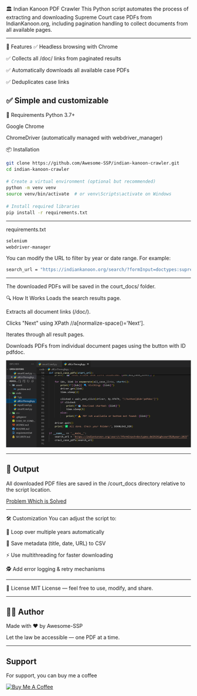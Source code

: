 🏛️ Indian Kanoon PDF Crawler
This Python script automates the process of extracting and downloading Supreme Court case PDFs from IndianKanoon.org, including pagination handling to collect documents from all available pages.

---

📂 Features
✅ Headless browsing with Chrome

✅ Collects all /doc/ links from paginated results

✅ Automatically downloads all available case PDFs

✅ Deduplicates case links

## ✅ Simple and customizable

🔧 Requirements
Python 3.7+

Google Chrome

ChromeDriver (automatically managed with webdriver_manager)

📦 Installation

```bash
git clone https://github.com/Awesome-SSP/indian-kanoon-crawler.git
cd indian-kanoon-crawler

# Create a virtual environment (optional but recommended)
python -m venv venv
source venv/bin/activate  # or venv\Scripts\activate on Windows

# Install required libraries
pip install -r requirements.txt


```

---

requirements.txt

```bash
selenium
webdriver-manager

```

You can modify the URL to filter by year or date range. For example:

```bash
search_url = "https://indiankanoon.org/search/?formInput=doctypes:supremecourt%20year:1952"
```

---

The downloaded PDFs will be saved in the court_docs/ folder.

🔍 How It Works
Loads the search results page.

Extracts all document links (/doc/).

Clicks "Next" using XPath //a[normalize-space()='Next'].

Iterates through all result pages.

Downloads PDFs from individual document pages using the button with ID pdfdoc.

![Code Page](/assest/goThrough.png)

---

## 📁 Output

All downloaded PDF files are saved in the /court_docs directory relative to the script location.

[Problem Which is Solved](/assest/problem.md)

---

🛠️ Customization
You can adjust the script to:

🔁 Loop over multiple years automatically

🧾 Save metadata (title, date, URL) to CSV

⚡ Use multithreading for faster downloading

🕵️ Add error logging & retry mechanisms

---

📜 License
MIT License — feel free to use, modify, and share.

---

## 🙋‍♂️ Author

Made with ❤️ by Awesome-SSP

Let the law be accessible — one PDF at a time.

---

## Support

For support, you can buy me a coffee

<a href="https://buymeacoffee.com/i.awesomessp" target="_blank"><img src="https://cdn.buymeacoffee.com/buttons/default-orange.png" alt="Buy Me A Coffee" height="41" width="174"></a>
